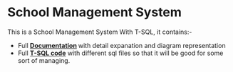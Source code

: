 # School Management System 

This is a School Management System With T-SQL, it contains:-
    <ul>
        <li> Full <b> <a href="#">Documentation</a> </b> with detail expanation and diagram representation </li>
        <li> Full <b><a href="https://github.com/sgc93/School-Management-System/tree/main/T-SQL">T-SQL code</a></b> with different sql files so that it will be good for some sort of managing. </li>
    </ul>
